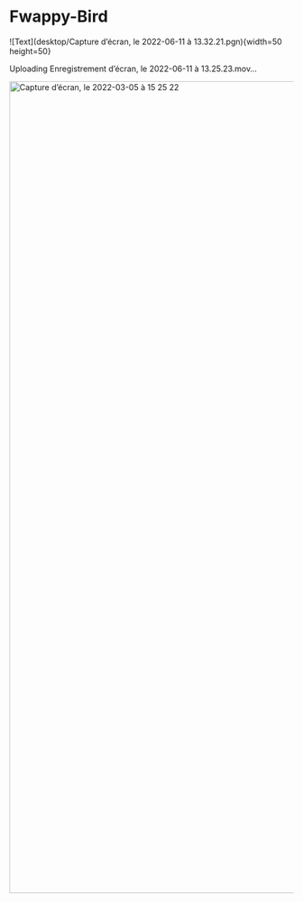 # Fwappy-Bird

![Text](desktop/Capture d’écran, le 2022-06-11 à 13.32.21.pgn){width=50 height=50}


Uploading Enregistrement d’écran, le 2022-06-11 à 13.25.23.mov…

[logo]: https://www.nichemarket.co.za/wp-content/uploads/2017/08/google-amp-fast-speed-travel-ss-1920.jpg
<img width="1440" alt="Capture d’écran, le 2022-03-05 à 15 25 22" src="https://user-images.githubusercontent.com/94491658/173198900-a14284b1-9c59-4fd4-b126-cd176948b28e.png">
